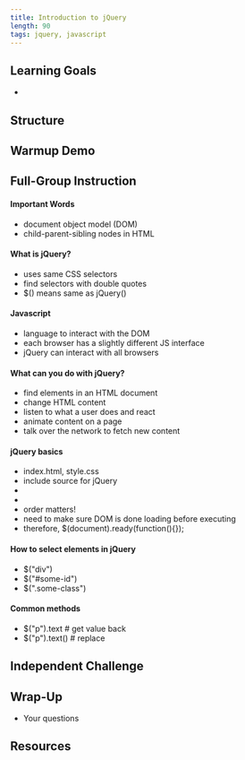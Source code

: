 ```yaml
---
title: Introduction to jQuery
length: 90
tags: jquery, javascript
---
```


## Learning Goals

* 

## Structure

## Warmup Demo

## Full-Group Instruction

#### Important Words

* document object model (DOM)
* child-parent-sibling nodes in HTML


#### What is jQuery?

* uses same CSS selectors
* find selectors with double quotes
* $() means same as jQuery()

#### Javascript

* language to interact with the DOM
* each browser has a slightly different JS interface
* jQuery can interact with all browsers


#### What can you do with jQuery?

* find elements in an HTML document
* change HTML content
* listen to what a user does and react
* animate content on a page
* talk over the network to fetch new content

#### jQuery basics

* index.html, style.css
* include source for jQuery
* <script src="jquery.min.js"></script>
* <script src="application.js"></script>
* order matters!
* need to make sure DOM is done loading before executing
* therefore, $(document).ready(function(){});

#### How to select elements in jQuery

* $("div")
* $("#some-id")
* $(".some-class")

#### Common methods

* $("p").text # get value back
* $("p").text() # replace

## Independent Challenge

## Wrap-Up

* Your questions

## Resources
